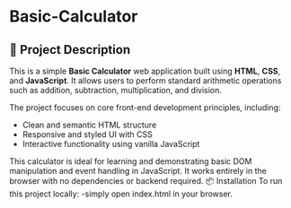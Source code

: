 # Basic-Calculator
## 📘 Project Description

This is a simple **Basic Calculator** web application built using **HTML**, **CSS**, and **JavaScript**. It allows users to perform standard arithmetic operations such as addition, subtraction, multiplication, and division.

The project focuses on core front-end development principles, including:

- Clean and semantic HTML structure
- Responsive and styled UI with CSS
- Interactive functionality using vanilla JavaScript

This calculator is ideal for learning and demonstrating basic DOM manipulation and event handling in JavaScript. It works entirely in the browser with no dependencies or backend required.
📦 Installation To run this project locally: -simply open index.html in your browser.
